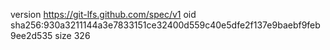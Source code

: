 version https://git-lfs.github.com/spec/v1
oid sha256:930a3211144a3e7833151ce32400d559c40e5dfe2f137e9baebf9feb9ee2d535
size 326
